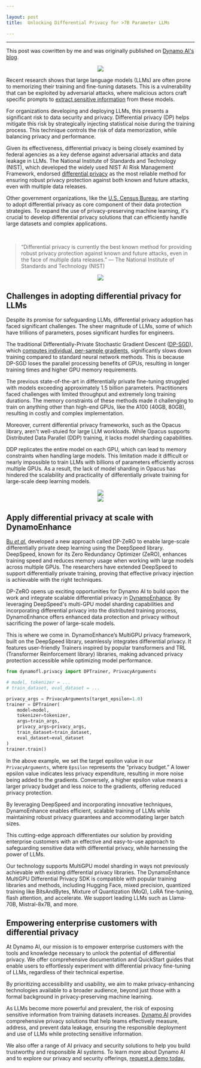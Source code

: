 ```yaml
---

layout: post
title:  Unlocking Differential Privacy for >7B Parameter LLMs

---
```


------------------------

This post was cowritten by me and was originally published on [Dynamo AI's blog](https://dynamo.ai/blog/unlocking-differential-privacy-for-llms).


<div align = "center">
<img  src="/assets/files/dpmain.png">
</div>


Recent research shows that large language models (LLMs) are often prone to memorizing their training and fine-tuning datasets. This is a vulnerability that can be exploited by adversarial attacks, where malicious actors craft specific prompts to  [extract sensitive information](https://arxiv.org/abs/2311.17035)  from these models.

For organizations developing and deploying LLMs, this presents a significant risk to data security and privacy. Differential privacy (DP) helps mitigate this risk by strategically injecting statistical noise during the training process. This technique controls the risk of data memorization, while balancing privacy and performance.

Given its effectiveness, differential privacy is being closely examined by federal agencies as a key defense against adversarial attacks and data leakage in LLMs. The National Institute of Standards and Technology (NIST), which developed the widely used NIST AI Risk Management Framework, endorsed  [differential privacy](https://nvlpubs.nist.gov/nistpubs/SpecialPublications/NIST.SP.800-226.ipd.pdf)  as the most reliable method for ensuring robust privacy protection against both known and future attacks, even with multiple data releases.

Other government organizations, like the  [U.S. Census Bureau](https://www.census.gov/programs-surveys/decennial-census/decade/2020/planning-management/process/disclosure-avoidance/differential-privacy.html), are starting to adopt differential privacy as core component of their data protection strategies. To expand the use of privacy-preserving machine learning, it's crucial to develop differential privacy solutions that can efficiently handle large datasets and complex applications.

‍

> “Differential privacy is currently the best known method for providing robust privacy protection against known and future attacks, even in the face of multiple data releases.” — The National Institute of Standards and Technology (NIST)


<div align = "center">
<img  src="/assets/files/dynaproc.png">
</div>

## **Challenges in adopting differential privacy for LLMs**

Despite its promise for safeguarding LLMs, differential privacy adoption has faced significant challenges. The sheer magnitude of LLMs, some of which have trillions of parameters, poses significant hurdles for engineers.

The traditional Differentially-Private Stochastic Gradient Descent ([DP-SGD](https://arxiv.org/abs/1607.00133)), which  [computes individual, per-sample gradients](https://arxiv.org/pdf/2010.09063), significantly slows down training compared to standard neural network methods. This is because DP-SGD loses the parallel processing benefits of GPUs, resulting in longer training times and higher GPU memory requirements.

The previous state-of-the-art in differentially private fine-tuning struggled with models exceeding approximately 1.5 billion parameters. Practitioners faced challenges with limited throughput and extremely long training durations. The memory constraints of these methods made it challenging to train on anything other than high-end GPUs, like the A100 (40GB, 80GB), resulting in costly and complex implementation.

Moreover, current differential privacy frameworks, such as the Opacus library, aren't well-stuied for large LLM workloads. While Opacus supports Distributed Data Parallel (DDP) training, it lacks model sharding capabilities.

DDP replicates the entire model on each GPU, which can lead to memory constraints when handling large models. This limitation made it difficult or nearly impossible to train LLMs with billions of parameters efficiently across multiple GPUs. As a result, the lack of model sharding in Opacus has hindered the scalability and practicality of differentially private training for large-scale deep learning models.


<div align = "center">
<img  src="/assets/files/dp1.png">
</div>
<div align = "center">
<img  src="/assets/files/dp2.png">
</div>



## **Apply differential privacy at scale with DynamoEnhance**

[Bu  _et al._](https://arxiv.org/abs/2311.11822)  developed a new approach called DP-ZeRO to enable large-scale differentially private deep learning using the DeepSpeed library. DeepSpeed, known for its Zero Redundancy Optimizer (ZeRO), enhances training speed and reduces memory usage when working with large models across multiple GPUs. The researchers have extended DeepSpeed to support differentially private training, proving that effective privacy injection is achievable with the right techniques.

DP-ZeRO opens up exciting opportunities for Dynamo AI to build upon the work and integrate scalable differential privacy in  [DynamoEnhance](https://dynamo.ai/platform/dynamoenhance). By leveraging DeepSpeed's multi-GPU model sharding capabilities and incorporating differential privacy into the distributed training process, DynamoEnhance offers enhanced data protection and privacy without sacrificing the power of large-scale models.

This is where we come in. DynamoEnhance’s MultiGPU privacy framework, built on the DeepSpeed library, seamlessly integrates differential privacy. It features user-friendly Trainers inspired by popular transformers and TRL (Transformer Reinforcement library) libraries, making advanced privacy protection accessible while optimizing model performance.

```python
from dynamofl.privacy import DPTrainer, PrivacyArguments

# model, tokenizer = ...
# train_dataset, eval_dataset = ...

privacy_args = PrivacyArguments(target_epsilon=1.0)
trainer = DPTrainer(
    model=model,
    tokenizer=tokenizer,
    args=train_args,
    privacy_args=privacy_args,
    train_dataset=train_dataset,
    eval_dataset=eval_dataset
)
trainer.train()
```

In the above example, we set the target epsilon value in our  `PrivacyArguments`, where  `Epsilon`  represents the “privacy budget.” A lower epsilon value indicates less privacy expenditure, resulting in more noise being added to the gradients. Conversely, a higher epsilon value means a larger privacy budget and less noice to the gradients, offering reduced privacy protection.

By leveraging DeepSpeed and incorporating innovative techniques, DynamoEnhance enables efficient, scalable training of LLMs while maintaining robust privacy guarantees and accommodating larger batch sizes.

This cutting-edge approach differentiates our solution by providing enterprise customers with an effective and easy-to-use approach to safeguarding sensitive data with differential privacy, while harnessing the power of LLMs.

Our technology supports MultiGPU model sharding in ways not previously achievable with existing differential privacy libraries. The DynamoEnhance MultiGPU Differential Privacy SDK is compatible with popular training libraries and methods, including Hugging Face, mixed precision, quantized training like BitsAndBytes, Mixture of Quantization (MoQ), LoRA fine-tuning, flash attention, and accelerate. We support leading LLMs such as Llama-70B, Mistral-8x7B, and more.

## **Empowering enterprise customers with differential privacy**

At Dynamo AI, our mission is to empower enterprise customers with the tools and knowledge necessary to unlock the potential of differential privacy. We offer comprehensive documentation and QuickStart guides that enable users to effortlessly experiment with differential privacy fine-tuning of LLMs, regardless of their technical expertise.

By prioritizing accessibility and usability, we aim to make privacy-enhancing technologies available to a broader audience, beyond just those with a formal background in privacy-preserving machine learning.

As LLMs become more powerful and prevalent, the risk of exposing sensitive information from training datasets increases.  [Dynamo AI](https://dynamo.ai/)  provides comprehensive privacy solutions that help teams effectively measure, address, and prevent data leakage, ensuring the responsible deployment and use of LLMs while protecting sensitive information.

We also offer a range of AI privacy and security solutions to help you build trustworthy and responsible AI systems. To learn more about Dynamo AI and to explore our privacy and security offerings,  [request a demo today.](https://dynamo.ai/request-a-demo)

